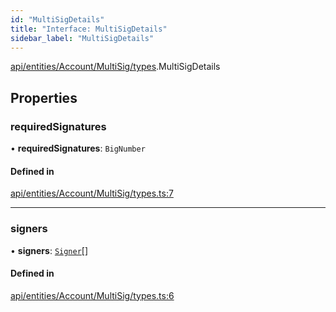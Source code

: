 ```yaml
---
id: "MultiSigDetails"
title: "Interface: MultiSigDetails"
sidebar_label: "MultiSigDetails"
---
```


[api/entities/Account/MultiSig/types](../../../../../../../modules/API/Entities/Account/MultiSig/Types/Types.md).MultiSigDetails

## Properties

### requiredSignatures

• **requiredSignatures**: `BigNumber`

#### Defined in

[api/entities/Account/MultiSig/types.ts:7](https://github.com/PolymeshAssociation/polymesh-sdk/blob/720afb69c/src/api/entities/Account/MultiSig/types.ts#L7)

___

### signers

• **signers**: [`Signer`](../../../../../../../modules/Types/Types.md#signer)[]

#### Defined in

[api/entities/Account/MultiSig/types.ts:6](https://github.com/PolymeshAssociation/polymesh-sdk/blob/720afb69c/src/api/entities/Account/MultiSig/types.ts#L6)
